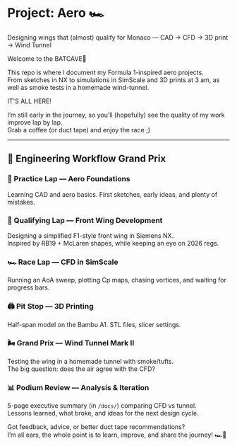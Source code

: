 # Project: Aero 🏎️
Designing wings that (almost) qualify for Monaco — CAD → CFD → 3D print → Wind Tunnel  

Welcome to the BATCAVE🦇 

This repo is where I document my Formula 1-inspired aero projects.  
From sketches in NX to simulations in SimScale and 3D prints at 3 am, as well as smoke tests in a homemade wind-tunnel.

IT'S ALL HERE!

I’m still early in the journey, so you’ll (hopefully) see the quality of my work improve lap by lap.  
Grab a coffee (or duct tape) and enjoy the race ;)  

---

## 🚦 Engineering Workflow Grand Prix

### 🏁 Practice Lap — Aero Foundations  
Learning CAD and aero basics. First sketches, early ideas, and plenty of mistakes.  

### 🚦 Qualifying Lap — Front Wing Development  
Designing a simplified F1-style front wing in Siemens NX.  
Inspired by RB19 + McLaren shapes, while keeping an eye on 2026 regs.  

### 🏎️ Race Lap — CFD in SimScale  
Running an AoA sweep, plotting Cp maps, chasing vortices, and waiting for progress bars.  

### 🖨️ Pit Stop — 3D Printing  
Half-span model on the Bambu A1. STL files, slicer settings. 

### 🌬️ Grand Prix — Wind Tunnel Mark II  
Testing the wing in a homemade tunnel with smoke/tufts.  
The big question: does the air agree with the CFD?  

### 📊 Podium Review — Analysis & Iteration  
5-page executive summary (in `/docs/`) comparing CFD vs tunnel.  
Lessons learned, what broke, and ideas for the next design cycle.  

Got feedback, advice, or better duct tape recommendations?  
I’m all ears, the whole point is to learn, improve, and share the journey! 🏎️🦇

